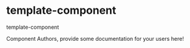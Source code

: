 template-component
===============================================
template-component

Component Authors, provide some documentation for your users here!